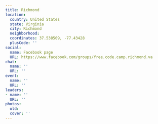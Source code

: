 ```yaml
---
title: Richmond
location:
  country: United States
  state: Virginia
  city: Richmond
  neighborhood: 
  coordinates: 37.538509, -77.43428
  plusCode: ''
social:
  name: Facebook page
  URL: https://www.facebook.com/groups/free.code.camp.richmond.va
chat:
  name: ''
  URL: ''
event:
  name: ''
  URL: ''
leaders:
- name: ''
  URL: ''
photos:
  old: 
  cover: ''
---
```

